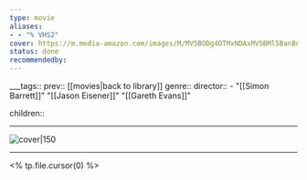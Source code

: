 ```yaml
---
type: movie
aliases:
- - "% VHS2"
cover: https://m.media-amazon.com/images/M/MV5BODg4OTMxNDAxMV5BMl5BanBnXkFtZTcwMjM4ODQ0OQ@@._V1_SX300.jpg
status: done
recommendedby:
---
```

___tags:: prev:: [[movies|back to library]]
genre::
director::   - "[[Simon Barrett]]" "[[Jason Eisener]]" "[[Gareth Evans]]"



children::
___
![cover|150](https://m.media-amazon.com/images/M/MV5BODg4OTMxNDAxMV5BMl5BanBnXkFtZTcwMjM4ODQ0OQ@@._V1_SX300.jpg)
___
<% tp.file.cursor(0) %>
